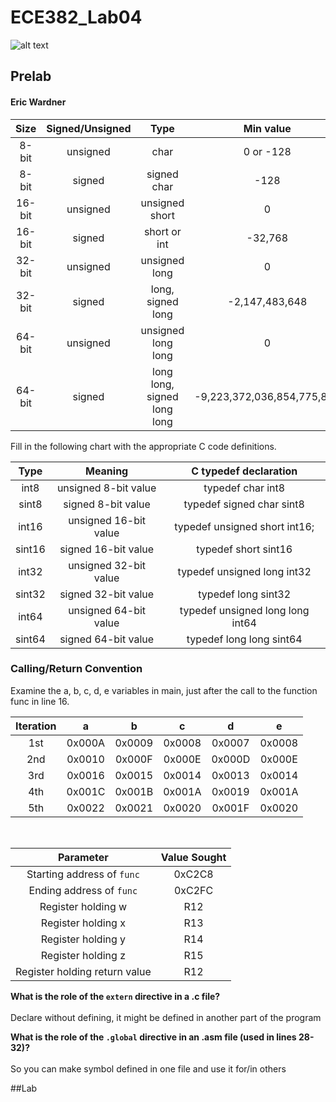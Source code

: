 ECE382_Lab04
============

![alt text](http://m.keygames.com/wp-content/uploads/2013/06/Pong-mobile-tablet-game.png)


<!-- saved from url=(0038)http://ece382.com/labs/lab4/index.html -->
<html lang="en"><head><meta http-equiv="Content-Type" content="text/html; charset=ISO-8859-1">
        <link rel="stylesheet" type="text/css" href="./ECE382 - Lab 4 - C -  Etch-a-Sketch and Pong _files/bootstrap-combined.min.css">
        <script src="./ECE382 - Lab 4 - C -  Etch-a-Sketch and Pong _files/bootstrap.min.js"></script>
    </head>
    <body data-feedly-mini="yes"><div id="StayFocusd-infobar" style="display: none; top: 1200px;">

</div>
<h2>Prelab</h2>
<h4>Eric Wardner</h4>
<table class="table table-striped table-bordered">
<thead>
<tr>
<th align="center">Size</th>
<th align="center">Signed/Unsigned</th>
<th align="center">Type</th>
<th align="center">Min value</th>
<th align="center">Max value</th>
</tr>
</thead>
<tbody>
<tr>
<td align="center" colspan="1">8-bit</td>
<td align="center" colspan="1">unsigned</td>
<td align="center" colspan="1">char</td>
<td align="center" colspan="1">0 or -128</td>
<td align="center" colspan="1">255 or 127</td>
</tr>
<tr>
<td align="center" colspan="1">8-bit</td>
<td align="center" colspan="1">signed</td>
<td align="center" colspan="1">signed char</td>
<td align="center" colspan="1">-128</td>
<td align="center" colspan="1">127</td>
</tr>
<tr>
<td align="center" colspan="1">16-bit</td>
<td align="center" colspan="1">unsigned</td>
<td align="center" colspan="1">unsigned short</td>
<td align="center" colspan="1">0</td>
<td align="center" colspan="1">65,535</td>
</tr>
<tr>
<td align="center" colspan="1">16-bit</td>
<td align="center" colspan="1">signed</td>
<td align="center" colspan="1">short or int</td>
<td align="center" colspan="1">-32,768</td>
<td align="center" colspan="1">32,767</td>
</tr>
<tr>
<td align="center" colspan="1">32-bit</td>
<td align="center" colspan="1">unsigned</td>
<td align="center" colspan="1">unsigned long</td>
<td align="center" colspan="1">0</td>
<td align="center" colspan="1">4,294,967,295</td>
</tr>
<tr>
<td align="center" colspan="1">32-bit</td>
<td align="center" colspan="1">signed</td>
<td align="center" colspan="1">long, signed long</td>
<td align="center" colspan="1">-2,147,483,648</td>
<td align="center" colspan="1">2,147,483,647</td>
</tr>
<tr>
<td align="center" colspan="1">64-bit</td>
<td align="center" colspan="1">unsigned</td>
<td align="center" colspan="1">unsigned long long</td>
<td align="center" colspan="1">0</td>
<td align="center" colspan="1">18,446,744,073,709,551,615</td>
</tr>
<tr>
<td align="center" colspan="1">64-bit</td>
<td align="center" colspan="1">signed</td>
<td align="center" colspan="1">long long, signed long long</td>
<td align="center" colspan="1">-9,223,372,036,854,775,808</td>
<td align="center" colspan="1">9,223,372,036,854,775,807</td>
</tr>
</tbody>
</table>

<p>Fill in the following chart with the appropriate C code definitions.</p>
<table class="table table-striped table-bordered">
<thead>
<tr>
<th align="center">Type</th>
<th align="center">Meaning</th>
<th align="center">C typedef declaration</th>
</tr>
</thead>
<tbody>
<tr>
<td align="center" colspan="1">int8</td>
<td align="center" colspan="1">unsigned 8-bit value</td>
<td align="center" colspan="1">typedef char int8</td>
</tr>
<tr>
<td align="center" colspan="1">sint8</td>
<td align="center" colspan="1">signed 8-bit value</td>
<td align="center" colspan="1">typedef signed char sint8</td>
</tr>
<tr>
<td align="center" colspan="1">int16</td>
<td align="center" colspan="1">unsigned 16-bit value</td>
<td align="center" colspan="1">typedef unsigned short int16;</td>
</tr>
<tr>
<td align="center" colspan="1">sint16</td>
<td align="center" colspan="1">signed 16-bit value</td>
<td align="center" colspan="1">typedef short sint16</td>
</tr>
<tr>
<td align="center" colspan="1">int32</td>
<td align="center" colspan="1">unsigned 32-bit value</td>
<td align="center" colspan="1">typedef unsigned long int32</td>
</tr>
<tr>
<td align="center" colspan="1">sint32</td>
<td align="center" colspan="1">signed 32-bit value</td>
<td align="center" colspan="1">typedef long sint32</td>
</tr>
<tr>
<td align="center" colspan="1">int64</td>
<td align="center" colspan="1">unsigned 64-bit value</td>
<td align="center" colspan="1">typedef unsigned long long int64</td>
</tr>
<tr>
<td align="center" colspan="1">sint64</td>
<td align="center" colspan="1">signed 64-bit value</td>
<td align="center" colspan="1">typedef long long sint64</td>
</tr>
</tbody>
</table>
<h3>Calling/Return Convention</h3>
<p>Examine the a, b, c, d, e variables in main, just after the call to the function func in line 16.</p>
<table class="table table-striped table-bordered">
<thead>
<tr>
<th align="center">Iteration</th>
<th align="center">a</th>
<th align="center">b</th>
<th align="center">c</th>
<th align="center">d</th>
<th align="center">e</th>
</tr>
</thead>
<tbody>
<tr>
<td align="center" colspan="1">1st</td>
<td align="center" colspan="1">0x000A</td>
<td align="center" colspan="1">0x0009</td>
<td align="center" colspan="1">0x0008</td>
<td align="center" colspan="1">0x0007</td>
<td align="center" colspan="1">0x0008</td>
</tr>
<tr>
<td align="center" colspan="1">2nd</td>
<td align="center" colspan="1">0x0010</td>
<td align="center" colspan="1">0x000F</td>
<td align="center" colspan="1">0x000E</td>
<td align="center" colspan="1">0x000D</td>
<td align="center" colspan="1">0x000E</td>
</tr>
<tr>
<td align="center" colspan="1">3rd</td>
<td align="center" colspan="1">0x0016</td>
<td align="center" colspan="1">0x0015</td>
<td align="center" colspan="1">0x0014</td>
<td align="center" colspan="1">0x0013</td>
<td align="center" colspan="1">0x0014</td>
</tr>
<tr>
<td align="center" colspan="1">4th</td>
<td align="center" colspan="1">0x001C</td>
<td align="center" colspan="1">0x001B</td>
<td align="center" colspan="1">0x001A</td>
<td align="center" colspan="1">0x0019</td>
<td align="center" colspan="1">0x001A</td>
</tr>
<tr>
<td align="center" colspan="1">5th</td>
<td align="center" colspan="1">0x0022</td>
<td align="center" colspan="1">0x0021</td>
<td align="center" colspan="1">0x0020</td>
<td align="center" colspan="1">0x001F</td>
<td align="center" colspan="1">0x0020</td>
</tr>
</tbody>
</table>
<br>
<table class="table table-striped table-bordered">
<thead>
<tr>
<th align="center">Parameter</th>
<th align="center">Value Sought</th>
</tr>
</thead>
<tbody>
<tr>
<td align="center" colspan="1">Starting address of <code>func</code></td>
<td align="center" colspan="1">0xC2C8</td>
</tr>
<tr>
<td align="center" colspan="1">Ending address of <code>func</code></td>
<td align="center" colspan="1">0xC2FC</td>
</tr>
<tr>
<td align="center" colspan="1">Register holding w</td>
<td align="center" colspan="1">R12</td>
</tr>
<tr>
<td align="center" colspan="1">Register holding x</td>
<td align="center" colspan="1">R13</td>
</tr>
<tr>
<td align="center" colspan="1">Register holding y</td>
<td align="center" colspan="1">R14</td>
</tr>
<tr>
<td align="center" colspan="1">Register holding z</td>
<td align="center" colspan="1">R15</td>
</tr>
<tr>
<td align="center" colspan="1">Register holding return value</td>
<td align="center" colspan="1">R12</td>
</tr>
</tbody>
</table>
<p><b>What is the role of the <code>extern</code> directive in a .c file?  </b>
<br><br>Declare without defining, it might be defined in another part of the program<br></p>
<p><b>What is the role of the <code>.global</code> directive in an .asm file (used in lines 28-32)?</b>
<br><br>So you can make symbol defined in one file and use it for/in others<br></p>



    

<div id="feedly-mini" title="feedly Mini tookit"></div></body></html>

##Lab
